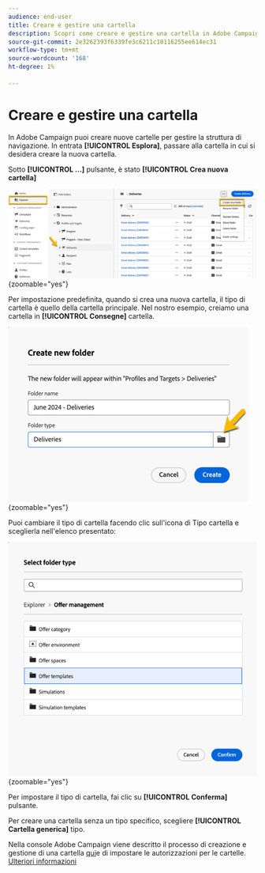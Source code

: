 ```yaml
---
audience: end-user
title: Creare e gestire una cartella
description: Scopri come creare e gestire una cartella in Adobe Campaign
source-git-commit: 2e3262393f6339fe3c6211c10116255ee614ec31
workflow-type: tm+mt
source-wordcount: '168'
ht-degree: 1%

---
```


# Creare e gestire una cartella

In Adobe Campaign puoi creare nuove cartelle per gestire la struttura di navigazione. In entrata **[!UICONTROL Esplora]**, passare alla cartella in cui si desidera creare la nuova cartella.

Sotto **[!UICONTROL ...]** pulsante, è stato **[!UICONTROL Crea nuova cartella]**

![](assets/folder_create.png){zoomable="yes"}

Per impostazione predefinita, quando si crea una nuova cartella, il tipo di cartella è quello della cartella principale.
Nel nostro esempio, creiamo una cartella in **[!UICONTROL Consegne]** cartella.

![](assets/folder_new.png){zoomable="yes"}

Puoi cambiare il tipo di cartella facendo clic sull&#39;icona di Tipo cartella e sceglierla nell&#39;elenco presentato:

![](assets/folder_type.png){zoomable="yes"}

Per impostare il tipo di cartella, fai clic su **[!UICONTROL Conferma]** pulsante.

Per creare una cartella senza un tipo specifico, scegliere **[!UICONTROL Cartella generica]** tipo.

Nella console Adobe Campaign viene descritto il processo di creazione e gestione di una cartella [qui](https://experienceleague.adobe.com/en/docs/campaign/campaign-v8/config/configuration/folders-and-views)e di impostare le autorizzazioni per le cartelle. [Ulteriori informazioni](https://experienceleague.adobe.com/en/docs/campaign/campaign-v8/admin/permissions/folder-permissions)
